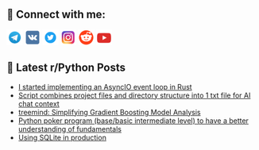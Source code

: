 ## 🔎 Connect with me:
[<img src="https://github.com/bullbesh/bullbesh/blob/main/images/Telegram.png" width="32" height="32" />](https://t.me/bullbesh)
[<img src="https://github.com/bullbesh/bullbesh/blob/main/images/VK.png" width="32" height="32" />](https://vk.com/bullbesh)
[<img src="https://github.com/bullbesh/bullbesh/blob/main/images/Twitter.png" width="32" height="32" />](https://twitter.com/bullbesh1)
[<img src="https://github.com/bullbesh/bullbesh/blob/main/images/Instagram.png" width="32" height="32" />](https://www.instagram.com/bullbesh)
[<img src="https://github.com/bullbesh/bullbesh/blob/main/images/Reddit.png" width="32" height="32" />](https://www.reddit.com/user/bullbesh)
[<img src="https://github.com/bullbesh/bullbesh/blob/main/images/YouTube.png" width="32" height="32" />](https://www.youtube.com/channel/UCtfjRs6uzgq5mfm8S06WTcg)

## 📕 Latest r/Python Posts
<!-- BLOG-POST-LIST:START -->
- [I started implementing an AsyncIO event loop in Rust](https://www.reddit.com/r/Python/comments/1gtmvdb/i_started_implementing_an_asyncio_event_loop_in/)
- [Script combines project files and directory structure into 1 txt file for AI chat context](https://www.reddit.com/r/Python/comments/1gtkkby/script_combines_project_files_and_directory/)
- [treemind: Simplifying Gradient Boosting Model Analysis](https://www.reddit.com/r/Python/comments/1gtki6f/treemind_simplifying_gradient_boosting_model/)
- [Python poker program &lpar;base/basic intermediate level&rpar; to have a better understanding of fundamentals](https://www.reddit.com/r/Python/comments/1gtkbvf/python_poker_program_basebasic_intermediate_level/)
- [Using SQLite in production](https://www.reddit.com/r/Python/comments/1gtjgg0/using_sqlite_in_production/)
<!-- BLOG-POST-LIST:END -->
